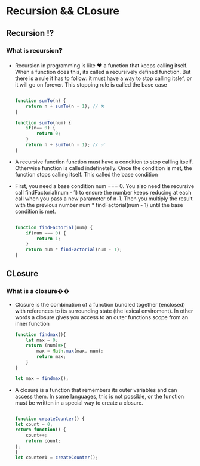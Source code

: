 # Recursion && CLosure

## Recursion ⁉

### What is recursion❓

+ Recursion in programming is like ❤ a
function that keeps calling itself. When a
function does this, its called a
recursively defined function. But there is a rule it has to follow: it must
have a way to stop calling itslef, or it will go on forever. This stopping rule
is called the base case

  ```javascript

  function sumTo(n) {
      return n + sumTo(n - 1); // ❌
  }

  function sumTo(num) {
      if(n== 0) {
          return 0;
      }
      return n + sumTo(n - 1); // ✅
  }

  ```

+ A recursive function function must have a condition to stop calling itself. Otherwise function is
called indefinetelly. Once the condition is met, the function stops calling itself. This called the base condition

+ First, you need a base condition num === 0.
You also need the recursive call
findFactorial(num - 1) to ensure the number
keeps reducing at each call when you pass a
new parameter of n-1.
Then you multiply the result with the previous
number num * findFactorial(num - 1) until the
base condition is met.

  ```javascript

  function findFactorial(num) {
      if(num === 0) {
          return 1;
      }
      return num * findFactorial(num - 1);
  }

  ```

## CLosure

### What is a closure��

  + Closure is the combination of a function bundled together (enclosed) with references to its
surrounding state (the lexical enviroment). In other words a closure gives you access to an
outer functions scope from an inner function

    ```javascript
    function findmax(){
        let max = 0;
        return (num)=>{
            max = Math.max(max, num);
            return max;
        }
    }

    let max = findmax();
    ```

  + A closure is a function that remembers its outer variables and
can access them. In some languages, this is not possible, or
the function must be written in a special way to create a
closure.

    ```javascript
    
    function createCounter() {
    let count = 0;
    return function() {
        count++;
        return count;
    };
    }
    let counter1 = createCounter();

    ```
